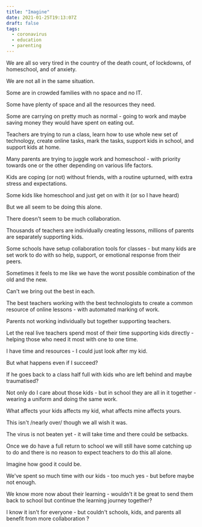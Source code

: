 ```yaml
---
title: "Imagine"
date: 2021-01-25T19:13:07Z
draft: false
tags:
  - coronavirus
  - education
  - parenting
---
```


We are all so very tired in the country of the death count, of lockdowns, of homeschool, and of anxiety.

We are not all in the same situation.

Some are in crowded families with no space and no IT.

Some have plenty of space and all the resources they need.

Some are carrying on pretty much as normal - going to work and maybe saving money they would have spent on eating out.

Teachers are trying to run a class, learn how to use whole new set of technology, create online tasks, mark the tasks, support kids in school, and support kids at home.

Many parents are trying to juggle work and homeschool - with priority towards one or the other depending on various life factors.

Kids are coping (or not) without friends, with a routine upturned, with extra stress and expectations.

Some kids like homeschool and just get on with it (or so I have heard)

But we all seem to be doing this alone.

There doesn't seem to be much collaboration.

Thousands of teachers are individually creating lessons, millions of parents are separately supporting kids.

Some schools have setup collaboration tools for classes - but many kids are set work to do with so help, support, or emotional response from their peers.

Sometimes it feels to me like we have the worst possible combination of the old and the new.

Can't we bring out the best in each.

The best teachers working with the best technologists to create a common resource of online lessons - with automated marking of work.

Parents not working individually but together supporting teachers.

Let the real live teachers spend most of their time supporting kids directly - helping those who need it most with one to one time.

I have time and resources - I could just look after my kid.

But what happens even if I succeed?

If he goes back to a class half full with kids who are left behind and maybe traumatised?

Not only do I care about those kids - but in school they are all in it together - wearing a uniform and doing the same work.

What affects your kids affects my kid, what affects mine affects yours.

This isn't /nearly over/ though we all wish it was.

The virus is not beaten yet - it will take time and there could be setbacks.

Once we do have a full return to school we will still have some catching up to do and there is no reason to expect teachers to do this all alone.

Imagine how good it could be.

We've spent so much time with our kids - too much yes - but before maybe not enough.

We know more now about their learning - wouldn't it be great to send them back to school but continue the learning journey together?

I know it isn't for everyone - but couldn't schools, kids, and parents all benefit from more collaboration ?
